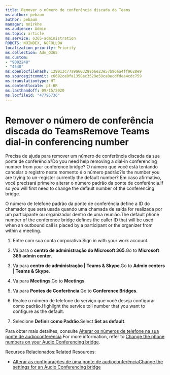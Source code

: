 ```yaml
---
title: Remover o número de conferência discada do Teams
ms.author: pebaum
author: pebaum
manager: mnirkhe
ms.audience: Admin
ms.topic: article
ms.service: o365-administration
ROBOTS: NOINDEX, NOFOLLOW
localization_priority: Priority
ms.collection: Adm_O365
ms.custom:
- "9002248"
- "4540"
ms.openlocfilehash: 129913c77a9a603289b6e23e57b96aa4ff9628e9
ms.sourcegitcommit: c6692ce0fa1358ec3529e59ca0ecdfdea4cdc759
ms.translationtype: HT
ms.contentlocale: pt-BR
ms.lasthandoff: 09/15/2020
ms.locfileid: "47795736"
---
```

# <a name="remove-teams-dial-in-conferencing-number"></a><span data-ttu-id="846fd-102">Remover o número de conferência discada do Teams</span><span class="sxs-lookup"><span data-stu-id="846fd-102">Remove Teams dial-in conferencing number</span></span>

<span data-ttu-id="846fd-103">Precisa de ajuda para remover um número de conferência discada da sua ponte de conferência?</span><span class="sxs-lookup"><span data-stu-id="846fd-103">Do you need help removing a dial-in conferencing number from your conference bridge?</span></span> <span data-ttu-id="846fd-104">O número que você está tentando cancelar o registro neste momento é o número padrão?</span><span class="sxs-lookup"><span data-stu-id="846fd-104">Is the number you are trying to un-register currently the default number?</span></span> <span data-ttu-id="846fd-105">Em caso afirmativo, você precisará primeiro alterar o número padrão da ponte de conferência.</span><span class="sxs-lookup"><span data-stu-id="846fd-105">If so you will first need to change the default number of the conferencing bridge.</span></span>

<span data-ttu-id="846fd-106">O número de telefone padrão da ponte de conferência define a ID do chamador que será usada quando uma chamada de saída for realizada por um participante ou organizador dentro de uma reunião.</span><span class="sxs-lookup"><span data-stu-id="846fd-106">The default phone number of the conference bridge defines the caller ID that will be used when an outbound call is placed by a participant or the organizer from within a meeting.</span></span>

1. <span data-ttu-id="846fd-107">Entre com sua conta corporativa.</span><span class="sxs-lookup"><span data-stu-id="846fd-107">Sign in with your work account.</span></span>

2. <span data-ttu-id="846fd-108">Vá para o **centro de administração do Microsoft 365**.</span><span class="sxs-lookup"><span data-stu-id="846fd-108">Go to **Microsoft 365 admin center**.</span></span>

3. <span data-ttu-id="846fd-109">Vá para **centro de administração | Teams & Skype**.</span><span class="sxs-lookup"><span data-stu-id="846fd-109">Go to **Admin centers | Teams & Skype**.</span></span>

4. <span data-ttu-id="846fd-110">Vá para **Meetings**.</span><span class="sxs-lookup"><span data-stu-id="846fd-110">Go to **Meetings**.</span></span>

5. <span data-ttu-id="846fd-111">Vá para **Pontes de Conferência**.</span><span class="sxs-lookup"><span data-stu-id="846fd-111">Go to **Conference Bridges**.</span></span>

6. <span data-ttu-id="846fd-112">Realce o número de telefone do serviço que você deseja configurar como padrão.</span><span class="sxs-lookup"><span data-stu-id="846fd-112">Highlight the service toll number that you want to configure as the default.</span></span>

7. <span data-ttu-id="846fd-113">Selecione **Definir como Padrão**.</span><span class="sxs-lookup"><span data-stu-id="846fd-113">Select **Set as default**.</span></span>

<span data-ttu-id="846fd-114">Para obter mais detalhes, consulte [Alterar os números de telefone na sua ponte de audioconferência](https://docs.microsoft.com/microsoftteams/change-the-phone-numbers-on-your-audio-conferencing-bridge).</span><span class="sxs-lookup"><span data-stu-id="846fd-114">For more information, refer to [Change the phone numbers on your Audio Conferencing bridge](https://docs.microsoft.com/microsoftteams/change-the-phone-numbers-on-your-audio-conferencing-bridge).</span></span>

<span data-ttu-id="846fd-115">Recursos Relacionados:</span><span class="sxs-lookup"><span data-stu-id="846fd-115">Related Resources:</span></span>

- [<span data-ttu-id="846fd-116">Alterar as configurações de uma ponte de audioconferência</span><span class="sxs-lookup"><span data-stu-id="846fd-116">Change the settings for an Audio Conferencing bridge</span></span>](https://docs.microsoft.com/microsoftteams/change-the-settings-for-an-audio-conferencing-bridge)
